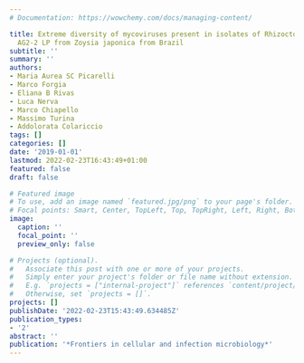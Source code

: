```yaml
---
# Documentation: https://wowchemy.com/docs/managing-content/

title: Extreme diversity of mycoviruses present in isolates of Rhizoctonia solani
  AG2-2 LP from Zoysia japonica from Brazil
subtitle: ''
summary: ''
authors:
- Maria Aurea SC Picarelli
- Marco Forgia
- Eliana B Rivas
- Luca Nerva
- Marco Chiapello
- Massimo Turina
- Addolorata Colariccio
tags: []
categories: []
date: '2019-01-01'
lastmod: 2022-02-23T16:43:49+01:00
featured: false
draft: false

# Featured image
# To use, add an image named `featured.jpg/png` to your page's folder.
# Focal points: Smart, Center, TopLeft, Top, TopRight, Left, Right, BottomLeft, Bottom, BottomRight.
image:
  caption: ''
  focal_point: ''
  preview_only: false

# Projects (optional).
#   Associate this post with one or more of your projects.
#   Simply enter your project's folder or file name without extension.
#   E.g. `projects = ["internal-project"]` references `content/project/deep-learning/index.md`.
#   Otherwise, set `projects = []`.
projects: []
publishDate: '2022-02-23T15:43:49.634485Z'
publication_types:
- '2'
abstract: ''
publication: '*Frontiers in cellular and infection microbiology*'
---
```

